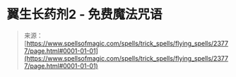 <!--yml

category: 未分类

date: 2024-06-12 19:09:09

-->

# 翼生长药剂2 - 免费魔法咒语

> 来源：[https://www.spellsofmagic.com/spells/trick_spells/flying_spells/23777/page.html#0001-01-01](https://www.spellsofmagic.com/spells/trick_spells/flying_spells/23777/page.html#0001-01-01)
